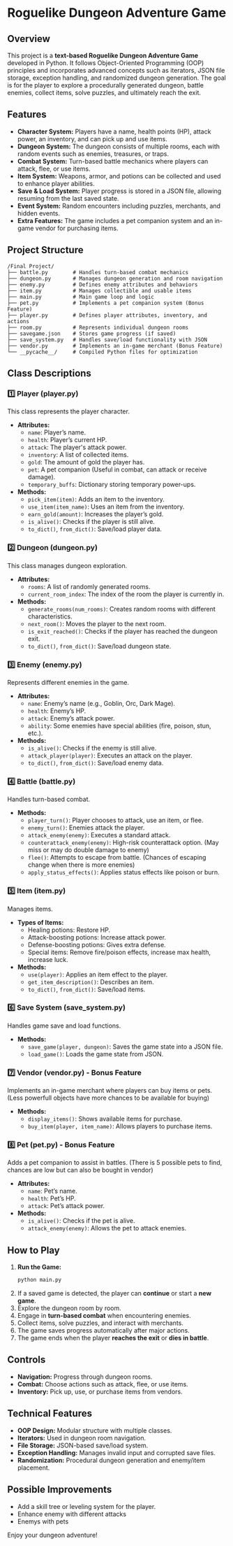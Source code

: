 # Roguelike Dungeon Adventure Game

## Overview
This project is a **text-based Roguelike Dungeon Adventure Game** developed in Python. It follows Object-Oriented Programming (OOP) principles and incorporates advanced concepts such as iterators, JSON file storage, exception handling, and randomized dungeon generation. The goal is for the player to explore a procedurally generated dungeon, battle enemies, collect items, solve puzzles, and ultimately reach the exit.

## Features
- **Character System:** Players have a name, health points (HP), attack power, an inventory, and can pick up and use items.
- **Dungeon System:** The dungeon consists of multiple rooms, each with random events such as enemies, treasures, or traps.
- **Combat System:** Turn-based battle mechanics where players can attack, flee, or use items.
- **Item System:** Weapons, armor, and potions can be collected and used to enhance player abilities.
- **Save & Load System:** Player progress is stored in a JSON file, allowing resuming from the last saved state.
- **Event System:** Random encounters including puzzles, merchants, and hidden events.
- **Extra Features:** The game includes a pet companion system and an in-game vendor for purchasing items.

## Project Structure
```
/Final Project/
├── battle.py        # Handles turn-based combat mechanics
├── dungeon.py       # Manages dungeon generation and room navigation
├── enemy.py         # Defines enemy attributes and behaviors
├── item.py          # Manages collectible and usable items
├── main.py          # Main game loop and logic
├── pet.py           # Implements a pet companion system (Bonus Feature)
├── player.py        # Defines player attributes, inventory, and actions
├── room.py          # Represents individual dungeon rooms
├── savegame.json    # Stores game progress (if saved)
├── save_system.py   # Handles save/load functionality with JSON
├── vendor.py        # Implements an in-game merchant (Bonus Feature)
└── __pycache__/     # Compiled Python files for optimization
```

## Class Descriptions

### **1️⃣ Player (player.py)**
This class represents the player character.
- **Attributes:**
  - `name`: Player’s name.
  - `health`: Player’s current HP.
  - `attack`: The player's attack power.
  - `inventory`: A list of collected items.
  - `gold`: The amount of gold the player has.
  - `pet`: A pet companion (Useful in combat, can attack or receive damage).
  - `temporary_buffs`: Dictionary storing temporary power-ups.
- **Methods:**
  - `pick_item(item)`: Adds an item to the inventory.
  - `use_item(item_name)`: Uses an item from the inventory.
  - `earn_gold(amount)`: Increases the player’s gold.
  - `is_alive()`: Checks if the player is still alive.
  - `to_dict()`, `from_dict()`: Save/load player data.

### **2️⃣ Dungeon (dungeon.py)**
This class manages dungeon exploration.
- **Attributes:**
  - `rooms`: A list of randomly generated rooms.
  - `current_room_index`: The index of the room the player is currently in.
- **Methods:**
  - `generate_rooms(num_rooms)`: Creates random rooms with different characteristics.
  - `next_room()`: Moves the player to the next room.
  - `is_exit_reached()`: Checks if the player has reached the dungeon exit.
  - `to_dict()`, `from_dict()`: Save/load dungeon state.

### **3️⃣ Enemy (enemy.py)**
Represents different enemies in the game.
- **Attributes:**
  - `name`: Enemy’s name (e.g., Goblin, Orc, Dark Mage).
  - `health`: Enemy’s HP.
  - `attack`: Enemy’s attack power.
  - `ability`: Some enemies have special abilities (fire, poison, stun, etc.).
- **Methods:**
  - `is_alive()`: Checks if the enemy is still alive.
  - `attack_player(player)`: Executes an attack on the player.
  - `to_dict()`, `from_dict()`: Save/load enemy data.

### **4️⃣ Battle (battle.py)**
Handles turn-based combat.
- **Methods:**
  - `player_turn()`: Player chooses to attack, use an item, or flee.
  - `enemy_turn()`: Enemies attack the player.
  - `attack_enemy(enemy)`: Executes a standard attack.
  - `counterattack_enemy(enemy)`: High-risk counterattack option. (May miss or may do double damage to enemy)
  - `flee()`: Attempts to escape from battle. (Chances of escaping change when there is more enemies)
  - `apply_status_effects()`: Applies status effects like poison or burn.

### **5️⃣ Item (item.py)**
Manages items.
- **Types of Items:**
  - Healing potions: Restore HP.
  - Attack-boosting potions: Increase attack power.
  - Defense-boosting potions: Gives extra defense.
  - Special items: Remove fire/poison effects, increase max health, increase luck. 
- **Methods:**
  - `use(player)`: Applies an item effect to the player.
  - `get_item_description()`: Describes an item.
  - `to_dict()`, `from_dict()`: Save/load items.

### **6️⃣ Save System (save_system.py)**
Handles game save and load functions.
- **Methods:**
  - `save_game(player, dungeon)`: Saves the game state into a JSON file.
  - `load_game()`: Loads the game state from JSON.

### **7️⃣ Vendor (vendor.py) - Bonus Feature**
Implements an in-game merchant where players can buy items or pets. (Less powerfull objects have more chances to be available for buying)
- **Methods:**
  - `display_items()`: Shows available items for purchase.
  - `buy_item(player, item_name)`: Allows players to purchase items.

### **8️⃣ Pet (pet.py) - Bonus Feature**
Adds a pet companion to assist in battles. (There is 5 possible pets to find, chances are low but can also be bought in vendor)
- **Attributes:**
  - `name`: Pet’s name.
  - `health`: Pet’s HP.
  - `attack`: Pet’s attack power.
- **Methods:**
  - `is_alive()`: Checks if the pet is alive.
  - `attack_enemy(enemy)`: Allows the pet to attack enemies.

## How to Play
1. **Run the Game:**
   ```sh
   python main.py
   ```
2. If a saved game is detected, the player can **continue** or start a **new game**.
3. Explore the dungeon room by room.
4. Engage in **turn-based combat** when encountering enemies.
5. Collect items, solve puzzles, and interact with merchants.
6. The game saves progress automatically after major actions.
7. The game ends when the player **reaches the exit** or **dies in battle**.

## Controls
- **Navigation:** Progress through dungeon rooms.
- **Combat:** Choose actions such as attack, flee, or use items.
- **Inventory:** Pick up, use, or purchase items from vendors.

## Technical Features
- **OOP Design:** Modular structure with multiple classes.
- **Iterators:** Used in dungeon room navigation.
- **File Storage:** JSON-based save/load system.
- **Exception Handling:** Manages invalid input and corrupted save files.
- **Randomization:** Procedural dungeon generation and enemy/item placement.

## Possible Improvements
- Add a skill tree or leveling system for the player.
- Enhance enemy with different attacks
- Enemys with pets

Enjoy your dungeon adventure!


